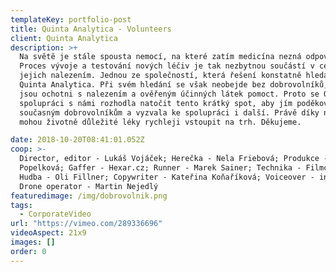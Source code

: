 ```yaml
---
templateKey: portfolio-post
title: Quinta Analytica - Volunteers
client: Quinta Analytica
description: >+
  Na světě je stále spousta nemocí, na které zatím medicína nezná odpovědi.
  Proces vývoje a testování nových léčiv je tak nezbytnou součástí v cestě za
  jejich nalezením. Jednou ze společností, která řešení konstatně hledá, je i
  Quinta Analytica. Při svém hledání se však neobejde bez dobrovolníků, kteří
  jsou ochotni s nalezením a ověřeným účinných látek pomoct. Proto se Quinta ve
  spolupráci s námi rozhodla natočit tento krátký spot, aby jím poděkovala
  současným dobrovolníkům a vyzvala ke spolupráci i další. Právě díky nim totiž
  mohou životně důležité léky rychleji vstoupit na trh. Děkujeme.

date: 2018-10-20T08:41:01.052Z
coop: >-
  Director, editor - Lukáš Vojáček; Herečka - Nela Friebová; Produkce - Jana
  Popelková; Gaffer - Hexar.cz; Runner - Marek Sainer; Technika - Filmcrew.cz;
  Hudba - Oli Fillner; Copywriter - Kateřina Koňaříková; Voiceover - invoice;
  Drone operator - Martin Nejedlý
featuredimage: /img/dobrovolnik.png
tags:
  - CorporateVideo
url: "https://vimeo.com/289336696"
videoAspect: 21x9
images: []
order: 0
---
```


